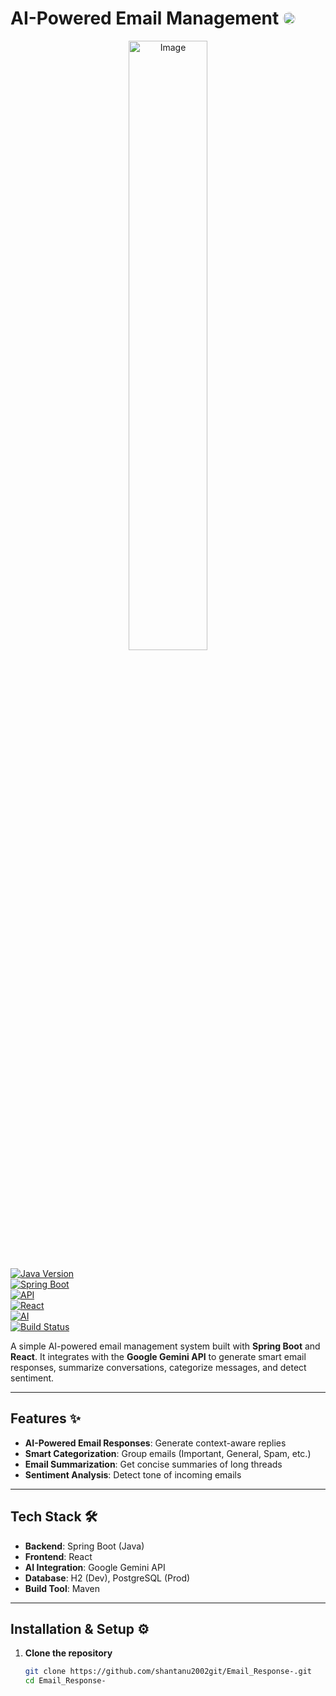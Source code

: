 # AI-Powered Email Management <img src="https://github.com/user-attachments/assets/671fc71c-3d65-4a2b-afca-8157b6bb2651" alt="Icon" width="20" height="20" style="border-radius: 50%;">  

<p align="center">
  <img src="https://github.com/user-attachments/assets/70488be6-5b5c-4d4e-9329-b6f3becb0d11" alt="Image" style="width:50%; height:auto;">
</p>  

[![Java Version](https://img.shields.io/badge/Java-17%2B-blue?style=flat-square)](https://www.java.com/)  
[![Spring Boot](https://img.shields.io/badge/Spring%20Boot-3.2%2B-brightgreen?style=flat-square)](https://spring.io/projects/spring-boot)  
[![API](https://img.shields.io/badge/API-RESTful-yellow?style=flat-square)](https://en.wikipedia.org/wiki/Representational_state_transfer)  
[![React](https://img.shields.io/badge/Frontend-React-61DAFB?style=flat-square)](https://reactjs.org/)  
[![AI](https://img.shields.io/badge/Google%20Gemini-AI-orange?style=flat-square)](https://ai.google/)  
[![Build Status](https://img.shields.io/badge/Build-Passing-pink?style=flat-square)](https://github.com/shantanu2002git/Email_Response-/actions)  

A simple AI-powered email management system built with **Spring Boot** and **React**. It integrates with the **Google Gemini API** to generate smart email responses, summarize conversations, categorize messages, and detect sentiment.  

---

## Features ✨
- **AI-Powered Email Responses**: Generate context-aware replies  
- **Smart Categorization**: Group emails (Important, General, Spam, etc.)  
- **Email Summarization**: Get concise summaries of long threads  
- **Sentiment Analysis**: Detect tone of incoming emails  

---

## Tech Stack 🛠️
- **Backend**: Spring Boot (Java)  
- **Frontend**: React  
- **AI Integration**: Google Gemini API  
- **Database**: H2 (Dev), PostgreSQL (Prod)  
- **Build Tool**: Maven  

---

## Installation & Setup ⚙️  

1. **Clone the repository**  
   ```bash
   git clone https://github.com/shantanu2002git/Email_Response-.git
   cd Email_Response-
